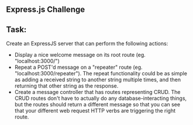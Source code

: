 ## Express.js Challenge

## Task:
Create an ExpressJS server that can perform the following actions:

* Display a nice welcome message on its root route (eg. "localhost:3000/")
* Repeat a POST'd message on a "repeater" route (eg. "localhost:3000/repeater"). The repeat functionality could be as simple as adding a received string to another string multiple times, and then returning that other string as the response.
* Create a message controller that has routes representing CRUD. The CRUD routes don't have to actually do any database-interacting things, but the routes should return a different message so that you can see that your different web request HTTP verbs are triggering the right route.
